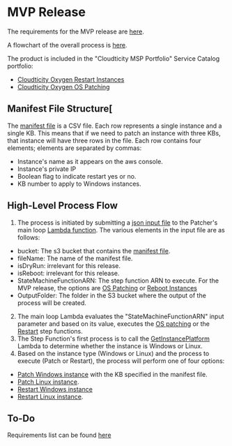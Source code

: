 # MVP Release

The requirements for the MVP release are [here](http://teamwork.cloudticity.com/#tasks/9745437).

A flowchart of the overall process is [here](https://www.lucidchart.com/invitations/accept/e7f67da3-52ca-4dec-8168-dab91af5f7c7).

The product is included in the "Cloudticity MSP Portfolio" Service Catalog portfolio:
* [Cloudticity Oxygen Restart Instances](https://console.aws.amazon.com/servicecatalog/home?region=us-east-1#/product/details?productId=prod-xua42lr5bvivs)
* [Cloudticity Oxygen OS Patching](https://console.aws.amazon.com/servicecatalog/home?region=us-east-1#/product/details?productId=prod-qzmqvdkm5bpq2)


## Manifest File Structure[
The [manifest file](https://github.com/Cloudticity/o2-patcher/blob/master/events/ManifestFileSample.csv) is a CSV file. Each row represents a single instance and a single KB.
This means that if we need to patch an instance with three KBs, that instance will have three rows in the file.
Each row contains four elements; elements are separated by commas:
* Instance's name as it appears on the aws console.
* Instance's private IP
* Boolean flag to indicate restart yes or no.
* KB number to apply to Windows instances.
## High-Level Process Flow
1. The process is initiated by submitting a [json input file](https://github.com/Cloudticity/o2-patcher/blob/master/events/TestFileSample.json) to the Patcher's main loop [Lambda function](https://github.com/Cloudticity/o2-patcher/blob/master/lib/Patcher-Main-Loop.js).
The various elements in the input file are as follows:
* bucket: The s3 bucket that contains the [manifest file](https://github.com/Cloudticity/o2-patcher/blob/master/events/ManifestFileSample.csv).
* fileName: The name of the manifest file.
* isDryRun: irrelevant for this release.
* isReboot: irrelevant for this release.
* StateMachineFunctionARN: The step function ARN to execute. For the MVP release, the options are [OS Patching](https://github.com/Cloudticity/o2-patcher/blob/master/StepFunctions/Cloudticity-Oxygen-OS-Patch-SF.json) or [Reboot Instances](https://github.com/Cloudticity/o2-patcher/blob/master/StepFunctions/Cloudticity-Oxygen-Restart-Instance-SF.json)
* OutputFolder: The folder in the S3 bucket where the output of the process will be created.
2. The main loop Lambda evaluates the "StateMachineFunctionARN" input parameter and based on its value, executes the [OS patching](https://github.com/Cloudticity/o2-patcher/blob/master/StepFunctions/Cloudticity-Oxygen-OS-Patch-SF.json) or the [Restart](https://github.com/Cloudticity/o2-patcher/blob/master/StepFunctions/Cloudticity-Oxygen-Restart-Instance-SF.json) step functions.
3. The Step Function's first process is to call the [GetInstancePlatform](https://github.com/Cloudticity/o2-patcher/blob/master/lib/GetInstancePlatform.js) Lambda to determine whether the instance is Windows or Linux.
4. Based on the instance type (Windows or Linux) and the process to execute (Patch or Restart), the process will perform one of four options:
* [Patch Windows instance](https://github.com/Cloudticity/o2-patcher/blob/master/lib/Windows_updates-patcher.js) with the KB specified in the manifest file.
* [Patch Linux instance](https://github.com/Cloudticity/o2-patcher/blob/master/lib/linux_updates-patcher.js).
* [Restart Windows instance](https://github.com/Cloudticity/o2-patcher/blob/master/lib/Reboot-Windows-Instance-patcher.js)
* [Restart Linux instance](https://github.com/Cloudticity/o2-patcher/blob/master/lib/Reboot-Linux-Instance-patcher.js).

## To-Do
Requirements list can be found [here](https://github.com/Cloudticity/o2-patcher/wiki)
